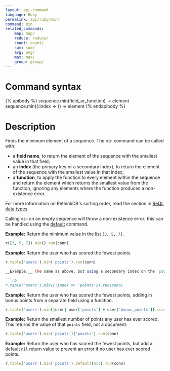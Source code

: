 ```yaml
---
layout: api-command
language: Ruby
permalink: api/ruby/min/
command: min
related_commands:
    map: map/
    reduce: reduce/
    count: count/
    sum: sum/
    avg: avg/
    max: max/
    group: group/
---
```


# Command syntax #

{% apibody %}
sequence.min(field_or_function) &rarr; element
sequence.min({:index => <indexname>}) &rarr; element
{% endapibody %}

# Description #

Finds the minimum element of a sequence. The `min` command can be called with:

* a **field name**, to return the element of the sequence with the smallest value in that field;
* an **index** (the primary key or a secondary index), to return the element of the sequence with the smallest value in that index;
* a **function**, to apply the function to every element within the sequence and return the element which returns the smallest value from the function, ignoring any elements where the function produces a non-existence error.

For more information on RethinkDB's sorting order, read the section in [ReQL data types](/docs/data-types/#sorting-order).

Calling `min` on an empty sequence will throw a non-existence error; this can be handled using the [default](/api/ruby/default/) command.

__Example:__ Return the minimum value in the list `[3, 5, 7]`.

```rb
r([3, 5, 7]).min().run(conn)
```

__Example:__ Return the user who has scored the fewest points.

```rb
r.table('users').min('points').run(conn)

__Example:__ The same as above, but using a secondary index on the `points` field.

```rb
r.table('users').min({:index => 'points'}).run(conn)
```

__Example:__ Return the user who has scored the fewest points, adding in bonus points from a separate field using a function.

```rb
r.table('users').min{|user| user['points'] + user['bonus_points']}.run(conn)
```

__Example:__ Return the smallest number of points any user has ever scored. This returns the value of that `points` field, not a document.

```rb
r.table('users').min('points')['points'].run(conn)
```

__Example:__ Return the user who has scored the fewest points, but add a default `nil` return value to prevent an error if no user has ever scored points.

```rb
r.table('users').min('points').default(nil).run(conn)
```
